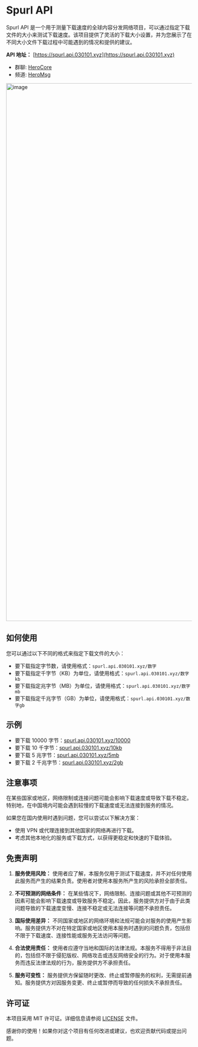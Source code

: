 # Spurl API

Spurl API 是一个用于测量下载速度的全球内容分发网络项目，可以通过指定下载文件的大小来测试下载速度。该项目提供了灵活的下载大小设置，并为您展示了在不同大小文件下载过程中可能遇到的情况和提供的建议。

**API 地址：** [https://spurl.api.030101.xyz](https://spurl.api.030101.xyz)

- 群聊: [HeroCore](https://t.me/HeroCore)
- 频道: [HeroMsg](https://t.me/HeroMsg)

<img width="1459" alt="image" src="https://github.com/ymyuuu/SpeedURL/assets/135582157/f045afdc-0d36-4768-ab2c-a7cc753e5c97">


## 如何使用

您可以通过以下不同的格式来指定下载文件的大小：

- 要下载指定字节数，请使用格式：`spurl.api.030101.xyz/数字`
- 要下载指定千字节（KB）为单位，请使用格式：`spurl.api.030101.xyz/数字kb`
- 要下载指定兆字节（MB）为单位，请使用格式：`spurl.api.030101.xyz/数字mb`
- 要下载指定千兆字节（GB）为单位，请使用格式：`spurl.api.030101.xyz/数字gb`

## 示例

- 要下载 10000 字节：[spurl.api.030101.xyz/10000](http://spurl.api.030101.xyz/10000)
- 要下载 10 千字节：[spurl.api.030101.xyz/10kb](http://spurl.api.030101.xyz/10kb)
- 要下载 5 兆字节：[spurl.api.030101.xyz/5mb](http://spurl.api.030101.xyz/5mb)
- 要下载 2 千兆字节：[spurl.api.030101.xyz/2gb](http://spurl.api.030101.xyz/2gb)

## 注意事项

在某些国家或地区，网络限制或连接问题可能会影响下载速度或导致下载不稳定。特别地，在中国境内可能会遇到较慢的下载速度或无法连接到服务的情况。

如果您在国内使用时遇到问题，您可以尝试以下解决方案：

- 使用 VPN 或代理连接到其他国家的网络再进行下载。
- 考虑其他本地化的服务或下载方式，以获得更稳定和快速的下载体验。

## 免责声明

1. **服务使用风险：** 使用者应了解，本服务仅用于测试下载速度，并不对任何使用此服务而产生的结果负责。使用者对使用本服务所产生的风险承担全部责任。

2. **不可预测的网络条件：** 在某些情况下，网络限制、连接问题或其他不可预测的因素可能会影响下载速度或导致服务不稳定。因此，服务提供方对于由于此类问题导致的下载速度变慢、连接不稳定或无法连接等问题不承担责任。

3. **国际使用差异：** 不同国家或地区的网络环境和法规可能会对服务的使用产生影响。服务提供方不对在特定国家或地区使用本服务时遇到的问题负责，包括但不限于下载速度、连接性能或服务无法访问等问题。

4. **合法使用责任：** 使用者应遵守当地和国际的法律法规。本服务不得用于非法目的，包括但不限于侵犯版权、网络攻击或违反网络安全的行为。对于使用本服务而违反法律法规的行为，服务提供方不承担责任。

5. **服务可变性：** 服务提供方保留随时更改、终止或暂停服务的权利，无需提前通知。服务提供方对因服务变更、终止或暂停而导致的任何损失不承担责任。


## 许可证

本项目采用 MIT 许可证。详细信息请参阅 [LICENSE](LICENSE) 文件。

感谢你的使用！如果你对这个项目有任何改进或建议，也欢迎贡献代码或提出问题。
